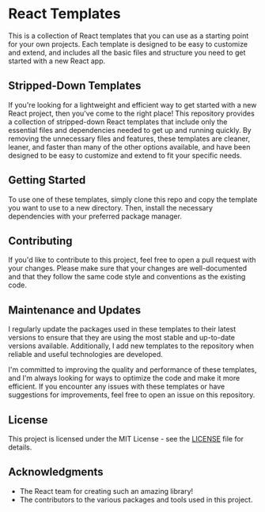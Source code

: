 # React Templates

This is a collection of React templates that you can use as a starting point for your own projects. Each template is designed to be easy to customize and extend, and includes all the basic files and structure you need to get started with a new React app.

## Stripped-Down Templates

If you're looking for a lightweight and efficient way to get started with a new React project, then you've come to the right place! This repository provides a collection of stripped-down React templates that include only the essential files and dependencies needed to get up and running quickly. By removing the unnecessary files and features, these templates are cleaner, leaner, and faster than many of the other options available, and have been designed to be easy to customize and extend to fit your specific needs.

## Getting Started

To use one of these templates, simply clone this repo and copy the template you want to use to a new directory. Then, install the necessary dependencies with your preferred package manager.

## Contributing

If you'd like to contribute to this project, feel free to open a pull request with your changes. Please make sure that your changes are well-documented and that they follow the same code style and conventions as the existing code.

## Maintenance and Updates

I regularly update the packages used in these templates to their latest versions to ensure that they are using the most stable and up-to-date versions available. Additionally, I add new templates to the repository when reliable and useful technologies are developed.

I'm committed to improving the quality and performance of these templates, and I'm always looking for ways to optimize the code and make it more efficient. If you encounter any issues with these templates or have suggestions for improvements, feel free to open an issue on this repository.

## License

This project is licensed under the MIT License - see the [LICENSE](LICENSE) file for details.

## Acknowledgments

-   The React team for creating such an amazing library!
-   The contributors to the various packages and tools used in this project.

